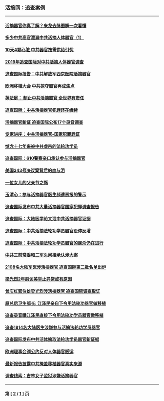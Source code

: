### 活摘网：追查案例
---
#### [活摘器官你真了解？来龙去脉图解一次看懂](../../pages/nf5880/n13013820.md?08150430) 
#### [多少中共高官泄漏中共活摘人体器官（1）](../../pages/nf5880/n12671234.md?08150430) 
#### [10天4颗心脏 中共器官按需供给引忧](../../pages/nf5880/n12326366.md?08150430) 
#### [2019年追查国际对中共活摘人体器官调查](../../pages/nf5880/n11917733.md?08150430) 
#### [追查国际报告：中共解放军西京医院活摘器官](../../pages/nf5880/n11838359.md?08150430) 
#### [欧洲移植大会 中共掠夺器官再成焦点](../../pages/nf5880/n11538883.md?08150430) 
#### [英法庭： 制止中共活摘器官 全世界有责任](../../pages/nf5880/n11330691.md?08150430) 
#### [追查国际：中共活摘器官犯罪还在继续](../../pages/nf5880/n11218301.md?08150430) 
#### [活摘器官新证 追查国际公布17个录音调查](../../pages/nf5880/n10897744.md?08150430) 
#### [专家讲座：中共活摘器官-国家犯罪罪证](../../pages/nf5880/n8828153.md?08150430) 
#### [悼念十七年来被中共虐杀的法轮功学员](../../pages/nf5880/n8124823.md?08150430) 
#### [追查国际：610警察亲口承认参与活摘器官](../../pages/nf5880/n8109067.md?08150430) 
#### [美国343号决议案背后的血与泪](../../pages/nf5880/n8020684.md?08150430) 
#### [一位女儿的父亲节之殇](../../pages/nf5880/n8014122.md?08150430) 
#### [玉清心：参与活摘器官医生频遭恶报的警示](../../pages/nf5880/n4637546.md?08150430) 
#### [追查国际发布中共大量活摘器官国家犯罪调查报告](../../pages/nf5880/n4613428.md?08150430) 
#### [追查国际：大陆医学论文泄中共活摘器官证据](../../pages/nf5880/n4608794.md?08150430) 
#### [追查国际：中共活摘法轮功学员器官没停反增](../../pages/nf5880/n4584075.md?08150430) 
#### [追查国际：中共活摘法轮功学员器官的屠杀仍在进行](../../pages/nf5880/n4299154.md?08150430) 
#### [中共三前常委和二军头间接承认涉大案](../../pages/nf5880/n4286244.md?08150430) 
#### [2108名大陆军医涉活摘器官 追查国际第二批名单出炉](../../pages/nf5880/n4284769.md?08150430) 
#### [梁光烈2年前访美举止异常或有原因](../../pages/nf5880/n4279686.md?08150430) 
#### [曾庆红郭伯雄梁光烈涉活摘器官 追查国际调查取证](../../pages/nf5880/n4278462.md?08150430) 
#### [原总后卫生部长: 江泽民亲自下令用法轮功器官做移植](../../pages/nf5880/n4263864.md?08150430) 
#### [追查录音曝江泽民直接下令用法轮功学员器官做移植](../../pages/nf5880/n4261268.md?08150430) 
#### [追查1814名大陆医生涉嫌参与活摘法轮功学员器官](../../pages/nf5880/n4259055.md?08150430) 
#### [追查国际发布中共活体摘取法轮功学员器官新证据](../../pages/nf5880/n4258255.md?08150430) 
#### [欧洲理事会颁公约反对人体器官贩运](../../pages/nf5880/n4206955.md?08150430) 
#### [最新报告披露中共掩盖移植器官真实来源](../../pages/nf5880/n4140084.md?08150430) 
#### [调查线索：吉林女子监狱涉嫌活摘器官](../../pages/nf5880/n4044366.md?08150430) 

---
#### 第 [ [2](./2.md?08150430) / [1](./1.md?08150430) ] 页
